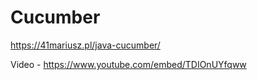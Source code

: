 # Cucumber

https://41mariusz.pl/java-cucumber/

Video - https://www.youtube.com/embed/TDIOnUYfqww

